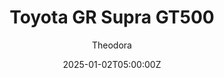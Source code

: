 ---
title: "Toyota GR Supra GT500"
meta_title: ""
description: "Toyota GR Supra GT500 - JT5 Moyota GT500 (urd_jt5_moyoda_2021) by URD"
date: 2025-01-02T05:00:00Z
thumb: 6RRByKD
mainimage: x8gkxhL
cargallery: ["bEy88ON", "VR48sBB", "ZXdtgPT"]
categories: ["Car"]
author: "Theodora"
championship: Super GT
tags: ["Toyota", "Super GT", "GT500", "URD", "Japan", "2021", "Sports Car"]
draft: false
link: https://mods.to/qiwg68393fc3218c0
zipsize: "160 MB"
host: mods
manu: Toyota
logo2: Toyota-text
country: Japan
year: 2021
championship: Super GT
class: GT500
drivetrain: RWD
engine: 2.0l NR4S21 I4
power: 644 hp
torque: 633
mass: 1020
speed: 300
gb: 6-Speed
accel: 3s
creator: URD
creatorfull: United Racing Design
creatorlink: https://unitedracingdesign.com
version: "1.0"
csp: "0.2.6"
carname: "Toyota GR Supra GT500"
realname: "AC JT5 Moyoda"
livery: "6 included"
r2r: 1
---